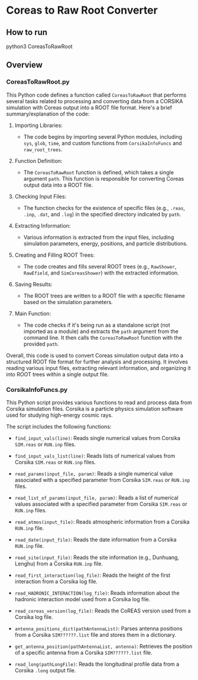 # Coreas to Raw Root Converter
## How to run
python3 CoreasToRawRoot <directory with Coreas Sim>

## Overview
### CoreasToRawRoot.py
This Python code defines a function called `CoreasToRawRoot` that performs several tasks related to processing and converting data from a CORSIKA simulation with Coreas output into a ROOT file format. Here's a brief summary/explanation of the code:

1. Importing Libraries:
   - The code begins by importing several Python modules, including `sys`, `glob`, `time`, and custom functions from `CorsikaInfoFuncs` and `raw_root_trees`.

2. Function Definition:
   - The `CoreasToRawRoot` function is defined, which takes a single argument `path`. This function is responsible for converting Coreas output data into a ROOT file.

3. Checking Input Files:
   - The function checks for the existence of specific files (e.g., `.reas`, `.inp`, `.dat`, and `.log`) in the specified directory indicated by `path`.

4. Extracting Information:
   - Various information is extracted from the input files, including simulation parameters, energy, positions, and particle distributions.

5. Creating and Filling ROOT Trees:
   - The code creates and fills several ROOT trees (e.g., `RawShower`, `RawEfield`, and `SimCoreasShower`) with the extracted information.

6. Saving Results:
   - The ROOT trees are written to a ROOT file with a specific filename based on the simulation parameters.

7. Main Function:
   - The code checks if it's being run as a standalone script (not imported as a module) and extracts the `path` argument from the command line. It then calls the `CoreasToRawRoot` function with the provided `path`.

Overall, this code is used to convert Coreas simulation output data into a structured ROOT file format for further analysis and processing. It involves reading various input files, extracting relevant information, and organizing it into ROOT trees within a single output file.


### CorsikaInfoFuncs.py
This Python script provides various functions to read and process data from Corsika simulation files. Corsika is a particle physics simulation software used for studying high-energy cosmic rays.

The script includes the following functions:

- `find_input_vals(line)`: Reads single numerical values from Corsika `SIM.reas` or `RUN.inp` files.

- `find_input_vals_list(line)`: Reads lists of numerical values from Corsika `SIM.reas` or `RUN.inp` files.

- `read_params(input_file, param)`: Reads a single numerical value associated with a specified parameter from Corsika `SIM.reas` or `RUN.inp` files.

- `read_list_of_params(input_file, param)`: Reads a list of numerical values associated with a specified parameter from Corsika `SIM.reas` or `RUN.inp` files.

- `read_atmos(input_file)`: Reads atmospheric information from a Corsika `RUN.inp` file.

- `read_date(input_file)`: Reads the date information from a Corsika `RUN.inp` file.

- `read_site(input_file)`: Reads the site information (e.g., Dunhuang, Lenghu) from a Corsika `RUN.inp` file.

- `read_first_interaction(log_file)`: Reads the height of the first interaction from a Corsika log file.

- `read_HADRONIC_INTERACTION(log_file)`: Reads information about the hadronic interaction model used from a Corsika log file.

- `read_coreas_version(log_file)`: Reads the CoREAS version used from a Corsika log file.

- `antenna_positions_dict(pathAntennaList)`: Parses antenna positions from a Corsika `SIM??????.list` file and stores them in a dictionary.

- `get_antenna_position(pathAntennaList, antenna)`: Retrieves the position of a specific antenna from a Corsika `SIM??????.list` file.

- `read_long(pathLongFile)`: Reads the longitudinal profile data from a Corsika `.long` output file.
